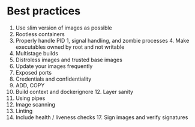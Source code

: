 # Best practices
1. Use slim version of images as possible
2. Rootless containers
3. Properly handle PID 1, signal handling, and zombie processes 4. Make executables owned by root and not writable
5. Multistage builds
6. Distroless images and trusted base images
7. Update your images frequently
8. Exposed ports
9. Credentials and confidentiality
10. ADD, COPY
11. Build context and dockerignore 12. Layer sanity
13. Using pipes
14. Image scanning
15. Linting
16. Include health / liveness checks 17. Sign images and verify signatures